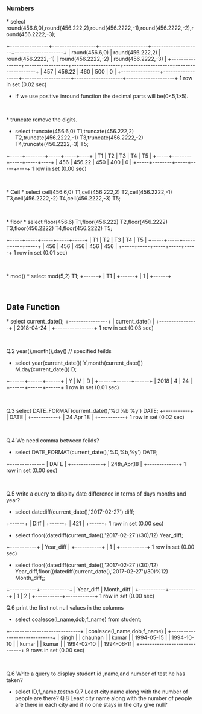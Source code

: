 ### Numbers
<p>
* select round(456.6,0),round(456.222,2),round(456.2222,-1),round(456.2222,-2),round(456.2222,-3);

+----------------+------------------+--------------------+--------------------+--------------------+
| round(456.6,0) | round(456.222,2) | round(456.2222,-1) | round(456.2222,-2) | round(456.2222,-3) |
+----------------+------------------+--------------------+--------------------+--------------------+
|            457 |           456.22 |                460 |                500 |                  0 |
+----------------+------------------+--------------------+--------------------+--------------------+
1 row in set (0.02 sec)
* If we use positive inround function the decimal parts will be(0<5,1>5).
</p><br>
<p>
* truncate remove the digits.

*  select truncate(456.6,0) T1,truncate(456.222,2) T2,truncate(456.2222,-1) T3,truncate(456.2222,-2) T4,truncate(456.2222,-3) T5;

+-----+--------+-----+-----+----+
| T1  | T2     | T3  | T4  | T5 |
+-----+--------+-----+-----+----+
| 456 | 456.22 | 450 | 400 |  0 |
+-----+--------+-----+-----+----+
1 row in set (0.00 sec)

</p><br>
<p>
* Ceil
* select ceil(456.6,0) T1,ceil(456.222,2) T2,ceil(456.2222,-1) T3,ceil(456.2222,-2) T4,ceil(456.2222,-3) T5;
</p><br>
<p>
* floor
* select floor(456.6) T1,floor(456.222) T2,floor(456.2222) T3,floor(456.2222) T4,floor(456.2222) T5;

+-----+-----+-----+-----+-----+
| T1  | T2  | T3  | T4  | T5  |
+-----+-----+-----+-----+-----+
| 456 | 456 | 456 | 456 | 456 |
+-----+-----+-----+-----+-----+
1 row in set (0.01 sec)
</p><br>
<p>
* mod()
* select mod(5,2) T1;
+------+
| T1   |
+------+
|    1 |
+------+
</p><br>

## Date Function
<p>
* select current_date();
+----------------+
| current_date() |
+----------------+
| 2018-04-24     |
+----------------+
1 row in set (0.03 sec)
</p><br>
<p>
Q.2 year(),month(),day() // specified feilds

* select year(current_date()) Y,month(current_date()) M,day(current_date()) D;

+------+------+------+
| Y    | M    | D    |
+------+------+------+
| 2018 |    4 |   24 |
+------+------+------+
1 row in set (0.01 sec)
</p><br>
<p>
Q.3 select DATE_FORMAT(current_date(),'%d %b %y') DATE;
+-----------+
| DATE      |
+-----------+
| 24 Apr 18 |
+-----------+
1 row in set (0.02 sec)
</p><br>
<p>
Q.4 We need comma between feilds?

*  select DATE_FORMAT(current_date(),'%D,%b,%y') DATE;

+-------------+
| DATE        |
+-------------+
| 24th,Apr,18 |
+-------------+
1 row in set (0.00 sec)
</p><br>
<p>
Q.5 write a query to display date difference in terms of days months and year?

* select datediff(current_date(),'2017-02-27') diff;

+------+
| Diff |
+------+
|  421 |
+------+
1 row in set (0.00 sec)

* select floor((datediff(current_date(),'2017-02-27')/30)/12) Year_diff;

+-----------+
| Year_diff |
+-----------+
|         1 |
+-----------+
1 row in set (0.00 sec)

* select floor((datediff(current_date(),'2017-02-27')/30)/12) Year_diff,floor((datediff(current_date(),'2017-02-27')/30)%12) Month_diff;;

+-----------+------------+
| Year_diff | Month_diff |
+-----------+------------+
|         1 |          2 |
+-----------+------------+
1 row in set (0.00 sec)
<p>
Q.6 print the first not null values in the columns

* select coalesce(l_name,dob,f_name) from student;

+-----------------------------+
| coalesce(l_name,dob,f_name) |
+-----------------------------+
| singh                       |
| chauhan                     |
| kumar                       |
| 1994-05-15                  |
| 1994-10-10                  |
| kumar                       |
| kumar                       |
| 1994-02-10                  |
| 1994-06-11                  |
+-----------------------------+
9 rows in set (0.00 sec)
</p><br>
<p>
Q.6 Write a query to display student id ,name,and number of test he has taken?

* select ID,f_name,testno 
Q.7 Least city name along with the number of people are there?
Q.8 Least city name along with the number of people are there in each city and if no one stays in the city give null?

</p><br>


